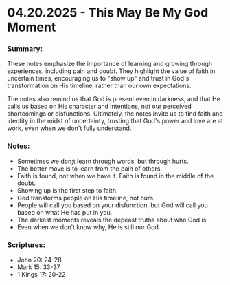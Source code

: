 # 04.20.2025 - This May Be My God Moment

### Summary:
These notes emphasize the importance of
learning and growing through experiences,
including pain and doubt. They highlight
the value of faith in uncertain times,
encouraging us to "show up" and trust in
God's transformation on His timeline,
rather than our own expectations.

The notes also remind us that God is present
even in darkness, and that He calls us
based on His character and intentions,
not our perceived shortcomings or
disfunctions. Ultimately, the notes
invite us to find faith and identity in
the midst of uncertainty, trusting that
God's power and love are at work, even
when we don't fully understand.

### Notes:
- Sometimes we don;t learn through words, but through hurts.
- The better move is to learn from the pain of others.
- Faith is found, not when we have it. Faith is found in the middle of the doubt.
- Showing up is the first step to faith.
- God transforms people on His timeline, not ours.
- People will call you based on your disfunction, but God will call you based on what
He has put in you.
- The darkest moments reveals the depeast truths about who God is.
- Even when we don't know why, He is still our God.

### Scriptures:
- John 20: 24-28
- Mark 15: 33-37
- 1 Kings 17: 20-22
